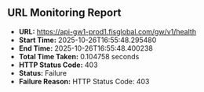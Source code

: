 ## URL Monitoring Report

- **URL:** https://api-gw1-prod1.fisglobal.com/gw/v1/health
- **Start Time:** 2025-10-26T16:55:48.295480
- **End Time:** 2025-10-26T16:55:48.400238
- **Total Time Taken:** 0.104758 seconds
- **HTTP Status Code:** 403
- **Status:** Failure
- **Failure Reason:** HTTP Status Code: 403
